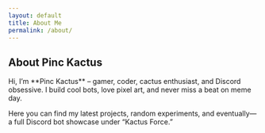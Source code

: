 ```yaml
--- 
layout: default
title: About Me
permalink: /about/
---
```

<!-- your about content -->

<section class="container py-5">
  <h2>About Pinc Kactus</h2>
  <p>Hi, I’m **Pinc Kactus** – gamer, coder, cactus enthusiast, and Discord obsessive. I build cool bots, love pixel art, and never miss a beat on meme day.</p>
  <p>Here you can find my latest projects, random experiments, and eventually—a full Discord bot showcase under “Kactus Force.”</p>
</section>